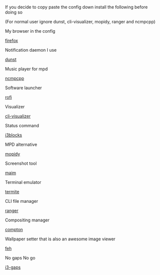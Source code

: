 If you decide to copy paste the config down install the following before doing so

(For normal user ignore dunst, cli-visualizer, mopidy, ranger and ncmpcpp)

My browser in the config

[firefox](https://www.mozilla.org/en-US/firefox/new/)

Notification daemon I use

[dunst](https://github.com/dunst-project/dunst)

Music player for mpd

[ncmpcpp](https://github.com/arybczak/ncmpcpp)

Software launcher

[rofi](https://davedavenport.github.io/rofi/)

Visualizer

[cli-visualizer](https://github.com/dpayne/cli-visualizer)

Status command

[i3blocks](https://github.com/vivien/i3blocks)

MPD alternative

[mopidy](https://www.mopidy.com/)

Screenshot tool

[maim](https://github.com/naelstrof/maim)

Terminal emulator

[termite](https://github.com/thestinger/termite/)

CLI file manager

[ranger](https://github.com/ranger/ranger)

Compositing manager

[compton](https://github.com/chjj/compton)

Wallpaper setter that is also an awesome image viewer

[feh](https://github.com/derf/feh)

No gaps No go

[i3-gaps](https://github.com/Airblader/i3)
